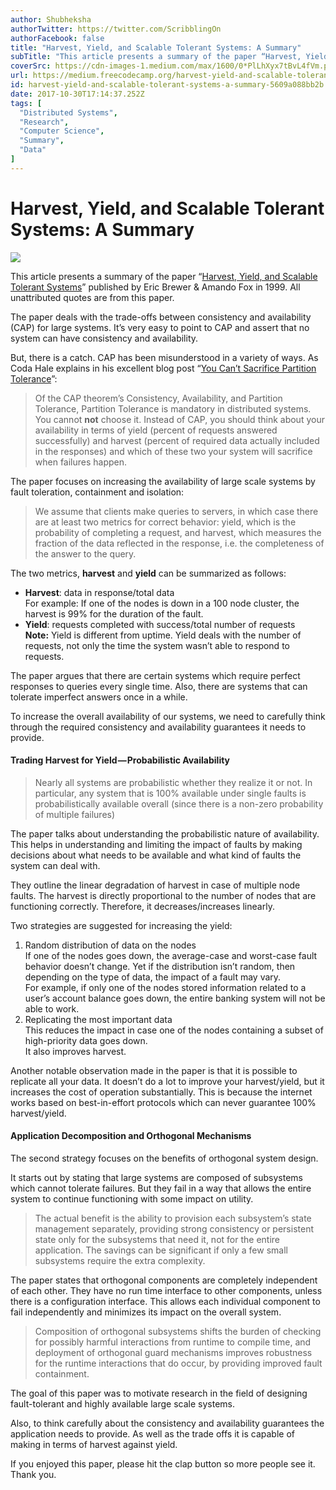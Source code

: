 ```yaml
---
author: Shubheksha
authorTwitter: https://twitter.com/ScribblingOn
authorFacebook: false
title: "Harvest, Yield, and Scalable Tolerant Systems: A Summary"
subTitle: "This article presents a summary of the paper “Harvest, Yield, and Scalable Tolerant Systems” published by Eric Brewer & Amando Fox in 199..."
coverSrc: https://cdn-images-1.medium.com/max/1600/0*PlLhXyx7tBvL4fVm.png
url: https://medium.freecodecamp.org/harvest-yield-and-scalable-tolerant-systems-a-summary-5609a088bb2b
id: harvest-yield-and-scalable-tolerant-systems-a-summary-5609a088bb2b
date: 2017-10-30T17:14:37.252Z
tags: [
  "Distributed Systems",
  "Research",
  "Computer Science",
  "Summary",
  "Data"
]
---
```

# Harvest, Yield, and Scalable Tolerant Systems: A Summary



![](https://cdn-images-1.medium.com/max/1600/0*PlLhXyx7tBvL4fVm.png)



This article presents a summary of the paper “[Harvest, Yield, and Scalable Tolerant Systems](https://pdfs.semanticscholar.org/5015/8bc1a8a67295ab7bce0550886a9859000dc2.pdf)” published by Eric Brewer & Amando Fox in 1999\. All unattributed quotes are from this paper.

The paper deals with the trade-offs between consistency and availability (CAP) for large systems. It’s very easy to point to CAP and assert that no system can have consistency and availability.

But, there is a catch. CAP has been misunderstood in a variety of ways. As Coda Hale explains in his excellent blog post “[You Can’t Sacrifice Partition Tolerance](https://codahale.com/you-cant-sacrifice-partition-tolerance/)”:

> Of the CAP theorem’s Consistency, Availability, and Partition Tolerance, Partition Tolerance is mandatory in distributed systems. You cannot **not** choose it. Instead of CAP, you should think about your availability in terms of yield (percent of requests answered successfully) and harvest (percent of required data actually included in the responses) and which of these two your system will sacrifice when failures happen.

The paper focuses on increasing the availability of large scale systems by fault toleration, containment and isolation:

> We assume that clients make queries to servers, in which case there are at least two metrics for correct behavior: yield, which is the probability of completing a request, and harvest, which measures the fraction of the data reflected in the response, i.e. the completeness of the answer to the query.

The two metrics, **harvest** and **yield** can be summarized as follows:

*   **Harvest**: data in response/total data  
    For example: If one of the nodes is down in a 100 node cluster, the harvest is 99% for the duration of the fault.
*   **Yield**: requests completed with success/total number of requests  
    **Note:** Yield is different from uptime. Yield deals with the number of requests, not only the time the system wasn’t able to respond to requests.

The paper argues that there are certain systems which require perfect responses to queries every single time. Also, there are systems that can tolerate imperfect answers once in a while.

To increase the overall availability of our systems, we need to carefully think through the required consistency and availability guarantees it needs to provide.

#### Trading Harvest for Yield — Probabilistic Availability

> Nearly all systems are probabilistic whether they realize it or not. In particular, any system that is 100% available under single faults is probabilistically available overall (since there is a non-zero probability of multiple failures)

The paper talks about understanding the probabilistic nature of availability. This helps in understanding and limiting the impact of faults by making decisions about what needs to be available and what kind of faults the system can deal with.

They outline the linear degradation of harvest in case of multiple node faults. The harvest is directly proportional to the number of nodes that are functioning correctly. Therefore, it decreases/increases linearly.

Two strategies are suggested for increasing the yield:

1.  Random distribution of data on the nodes   
    If one of the nodes goes down, the average-case and worst-case fault behavior doesn’t change. Yet if the distribution isn’t random, then depending on the type of data, the impact of a fault may vary.  
    For example, if only one of the nodes stored information related to a user’s account balance goes down, the entire banking system will not be able to work.
2.  Replicating the most important data  
    This reduces the impact in case one of the nodes containing a subset of high-priority data goes down.   
    It also improves harvest.

Another notable observation made in the paper is that it is possible to replicate all your data. It doesn’t do a lot to improve your harvest/yield, but it increases the cost of operation substantially. This is because the internet works based on best-in-effort protocols which can never guarantee 100% harvest/yield.

#### Application Decomposition and Orthogonal Mechanisms

The second strategy focuses on the benefits of orthogonal system design.

It starts out by stating that large systems are composed of subsystems which cannot tolerate failures. But they fail in a way that allows the entire system to continue functioning with some impact on utility.

> The actual benefit is the ability to provision each subsystem’s state management separately, providing strong consistency or persistent state only for the subsystems that need it, not for the entire application. The savings can be significant if only a few small subsystems require the extra complexity.

The paper states that orthogonal components are completely independent of each other. They have no run time interface to other components, unless there is a configuration interface. This allows each individual component to fail independently and minimizes its impact on the overall system.

> Composition of orthogonal subsystems shifts the burden of checking for possibly harmful interactions from runtime to compile time, and deployment of orthogonal guard mechanisms improves robustness for the runtime interactions that do occur, by providing improved fault containment.

The goal of this paper was to motivate research in the field of designing fault-tolerant and highly available large scale systems.

Also, to think carefully about the consistency and availability guarantees the application needs to provide. As well as the trade offs it is capable of making in terms of harvest against yield.

If you enjoyed this paper, please hit the clap button so more people see it. Thank you.








